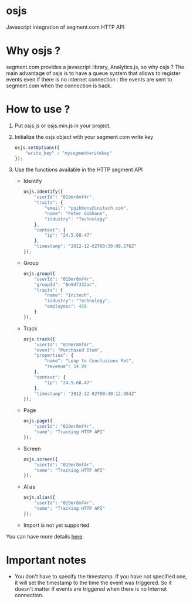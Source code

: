 # osjs
Javascript integration of segment.com HTTP API

# Why osjs ? 
segment.com provides a javascript library, Analytics.js, so why osjs ?
The main advantage of osjs is to have a queue system that allows to register events even if there is no internet connection : the events are sent to segment.com when the connection is back.

# How to use ?
1. Put osjs.js or osjs.min.js in your project.

2. Initialize the osjs object with your segment.com write key
	```javascript
	osjs.setOptions({
		"write_key" : "mysegmentwritekey"
	});
	```
3. Use the functions available in the HTTP segment API

	* Identify
		```javascript
		osjs.identify({
			"userId": "019mr8mf4r",
			"traits": {
				"email": "pgibbons@initech.com",
				"name": "Peter Gibbons",
				"industry": "Technology"
			},
			"context": {
				"ip": "24.5.68.47"
			},
			"timestamp": "2012-12-02T00:30:08.276Z"
		});
		```
	
	* Group
		```javascript
		osjs.group({
			"userId": "019mr8mf4r",
			"groupId": "8e9df332ac",
			"traits": {
				"name": "Initech",
				"industry": "Technology",
				"employees": 420
			}
		});
		```
	
	* Track
		```javascript
		osjs.track({
			"userId": "019mr8mf4r",
			"event": "Purchased Item",
			"properties": {
				"name": "Leap to Conclusions Mat",
				"revenue": 14.99
			},
			"context": {
				"ip": "24.5.68.47"
			},
			"timestamp": "2012-12-02T00:30:12.984Z"
		});
		```
	
	* Page
		```javascript
		osjs.page({
			"userId": "019mr8mf4r",
			"name": "Tracking HTTP API"
		});
		```
	
	* Screen
		```javascript
		osjs.screen({
			"userId": "019mr8mf4r",
			"name": "Tracking HTTP API"
		});
		```
	
	* Alias
		```javascript
		osjs.alias({
			"userId": "019mr8mf4r",
			"name": "Tracking HTTP API"
		});
		```
	
	* Import is not yet supported

You can have more details [here](https://segment.com/docs/libraries/http/).

# Important notes
* You don't have to specify the timestamp. If you have not specified one, it will set the timestamp to the time the event was triggered. So it doesn't matter if events are triggered when there is no Internet connection.
